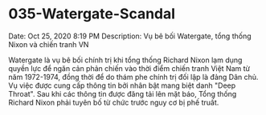 # 035-Watergate-Scandal

Date: Oct 25, 2020 8:19 PM
Description: Vụ bê bối Watergate, tổng thống Nixon và chiến tranh VN

Watergate là vụ bê bối chính trị khi tổng thống Richard Nixon lạm dụng quyền lực để ngăn cản phản chiến vào thời điểm chiến tranh Việt Nam từ năm 1972-1974, đồng thời để do thám phe chính trị đối lập là đảng Dân chủ. Vụ việc được cung cấp thông tin bởi nhân bật mang biệt danh "Deep Throat". Sau khi các thông tin được đăng tải lên mặt báo, Tổng thống Richard Nixon phải tuyên bố từ chức trước nguy cơ bị phế truất.